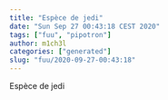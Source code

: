 ```yaml
---
title: "Espèce de jedi"
date: "Sun Sep 27 00:43:18 CEST 2020"
tags: ["fuu", "pipotron"]
author: m1ch3l
categories: ["generated"]
slug: "fuu/2020-09-27-00:43:18"
---
```


Espèce de jedi
